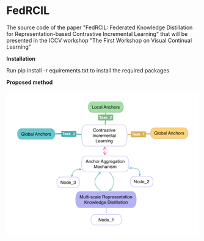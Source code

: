 # FedRCIL

The source code of the paper "FedRCIL: Federated Knowledge Distillation for Representation-based Contrastive Incremental Learning" that will be presented in the ICCV workshop "The First Workshop on Visual Continual Learning"

**Installation**

Run pip install -r equirements.txt to install the required packages

**Proposed method**

![model architecture image](https://github.com/chatzikon/FedRCIL/blob/main/images/FL_IL_scheme_iccv_generic_figure.png)
